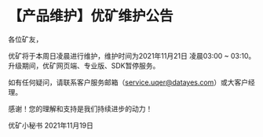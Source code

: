 # 【产品维护】优矿维护公告

各位矿友，

优矿将于本周日凌晨进行维护，维护时间为2021年11月21日 凌晨03:00 ~ 03:10。升级期间，优矿网页端、专业版、SDK暂停服务。

如有任何疑问，请联系客户服务邮箱（service.uqer@datayes.com）或大客户经理。

感谢！您的理解和支持是我们持续进步的动力！

优矿小秘书
2021年11月19日